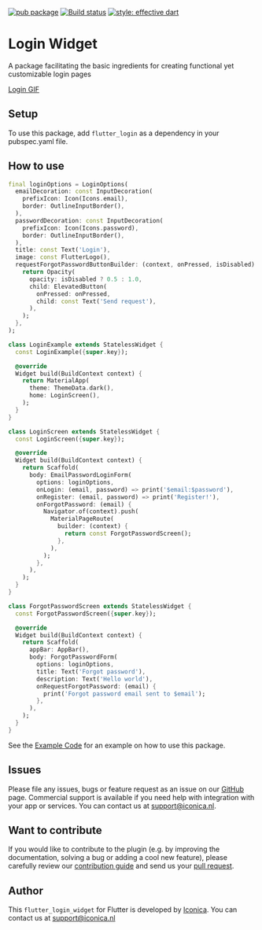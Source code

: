 [![pub package](https://img.shields.io/pub/v/flutter_introduction_widget.svg)](https://github.com/Iconica-Development) [![Build status](https://img.shields.io/github/workflow/status/Iconica-Development/flutter_login_widget/CI)](https://github.com/Iconica-Development/flutter_login_widget/actions/new) [![style: effective dart](https://img.shields.io/badge/style-effective_dart-40c4ff.svg)](https://github.com/tenhobi/effective_dart) 

# Login Widget
A package facilitating the basic ingredients for creating functional yet customizable login pages

[Login GIF](flutter_login.gif)

## Setup

To use this package, add `flutter_login` as a dependency in your pubspec.yaml file.

## How to use

```dart
final loginOptions = LoginOptions(
  emailDecoration: const InputDecoration(
    prefixIcon: Icon(Icons.email),
    border: OutlineInputBorder(),
  ),
  passwordDecoration: const InputDecoration(
    prefixIcon: Icon(Icons.password),
    border: OutlineInputBorder(),
  ),
  title: const Text('Login'),
  image: const FlutterLogo(),
  requestForgotPasswordButtonBuilder: (context, onPressed, isDisabled) {
    return Opacity(
      opacity: isDisabled ? 0.5 : 1.0,
      child: ElevatedButton(
        onPressed: onPressed,
        child: const Text('Send request'),
      ),
    );
  },
);

class LoginExample extends StatelessWidget {
  const LoginExample({super.key});

  @override
  Widget build(BuildContext context) {
    return MaterialApp(
      theme: ThemeData.dark(),
      home: LoginScreen(),
    );
  }
}

class LoginScreen extends StatelessWidget {
  const LoginScreen({super.key});

  @override
  Widget build(BuildContext context) {
    return Scaffold(
      body: EmailPasswordLoginForm(
        options: loginOptions,
        onLogin: (email, password) => print('$email:$password'),
        onRegister: (email, password) => print('Register!'),
        onForgotPassword: (email) {
          Navigator.of(context).push(
            MaterialPageRoute(
              builder: (context) {
                return const ForgotPasswordScreen();
              },
            ),
          );
        },
      ),
    );
  }
}

class ForgotPasswordScreen extends StatelessWidget {
  const ForgotPasswordScreen({super.key});

  @override
  Widget build(BuildContext context) {
    return Scaffold(
      appBar: AppBar(),
      body: ForgotPasswordForm(
        options: loginOptions,
        title: Text('Forgot password'),
        description: Text('Hello world'),
        onRequestForgotPassword: (email) {
          print('Forgot password email sent to $email');
        },
      ),
    );
  }
}

```

See the [Example Code](example/lib/main.dart) for an example on how to use this package.

## Issues

Please file any issues, bugs or feature request as an issue on our [GitHub](https://github.com/Iconica-Development/flutter_login_widget) page. Commercial support is available if you need help with integration with your app or services. You can contact us at [support@iconica.nl](mailto:support@iconica.nl).

## Want to contribute

If you would like to contribute to the plugin (e.g. by improving the documentation, solving a bug or adding a cool new feature), please carefully review our [contribution guide](./CONTRIBUTING.md) and send us your [pull request](https://github.com/Iconica-Development/flutter_login_widget/pulls).

## Author

This `flutter_login_widget` for Flutter is developed by [Iconica](https://iconica.nl). You can contact us at <support@iconica.nl>